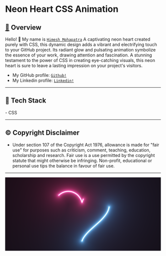 # Neon Heart CSS Animation 
<h2 align="left">
     <b>
         <a href="https://github.com/himeshx/Calculator">
             🔰</a> Overview
     </b>
</h2>

Hello! 👋
My name is <a href="https://github.com/himeshx">```Himesh Mohapatra```</a> 
A captivating neon heart created purely with CSS, this dynamic design adds a vibrant and electrifying touch to your GitHub project. Its radiant glow and pulsating animation symbolize the essence of your work, drawing attention and fascination. A stunning testament to the power of CSS in creating eye-catching visuals, this neon heart is sure to leave a lasting impression on your project's visitors.
- My GitHub profile: <a href="https://github.com/himeshx">```Github!```</a>
- My Linkedin profile: <a href="https://www.linkedin.com/in/himesh-mohapatra-386aa8224/">```Linkedin!```</a>
----
<h2 align="left">
 <b>
            🏹</a> Tech Stack 
    </b>
</h2>
- CSS
  
----
<h2 align="left">
  <b>
    ©️ Copyright Disclaimer
  </b>
</h2>

- Under section 107 of the Copyright Act 1976, allowance is made for "fair use" for purposes such as criticism, comment, teaching, education, scholarship and research. Fair use is a use permitted by the copyright statute that might otherwise be infringing. Non-profit, educational or personal use tips the balance in favour of fair use.   
----
<div align="center">
    <img src="Neon.png"/>
</div>
